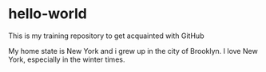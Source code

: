 # hello-world
This is my training repository to get acquainted with GitHub

My home state is New York and i grew up in the city of Brooklyn.  I love New York, especially in the winter times.
